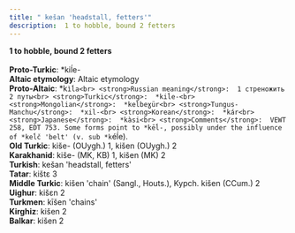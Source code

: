 ```yaml
---
title: " kešan 'headstall, fetters'"
description:  1 to hobble, bound 2 fetters
---
```

<strong> 1 to hobble, bound 2 fetters</strong><br><br>
<strong>Proto-Turkic</strong>:  *kiĺe-<br>
<strong>Altaic etymology</strong>:  Altaic etymology<br>
<strong> Proto-Altaic</strong>:  *k`ìĺa<br>
<strong>Russian meaning</strong>:  1 стреножить 2 путы<br>
<strong>Turkic</strong>:  *kiĺe-<br>
<strong>Mongolian</strong>:  *kelbeɣür<br>
<strong>Tungus-Manchu</strong>:  *xil-<br>
<strong>Korean</strong>:  *kár<br>
<strong>Japanese</strong>:  *kàsi<br>
<strong>Comments</strong>:  VEWT 258, EDT 753. Some forms point to *kēĺ-, possibly under the influence of *keĺč 'belt' (v. sub *k`éĺe).<br>
<strong>Old Turkic</strong>:  kiše- (OUygh.) 1, kišen (OUygh.) 2<br>
<strong>Karakhanid</strong>:  kiše- (MK, KB) 1, kišen (MK) 2<br>
<strong>Turkish</strong>:  kešan 'headstall, fetters'<br>
<strong>Tatar</strong>:  kištɛ 3<br>
<strong>Middle Turkic</strong>:  kišen 'chain' (Sangl., Houts.), Kypch. kišen (CCum.) 2<br>
<strong>Uighur</strong>:  kišɛn 2<br>
<strong>Turkmen</strong>:  kīšen 'chains'<br>
<strong>Kirghiz</strong>:  kišen 2<br>
<strong>Balkar</strong>:  kišen 2<br>


